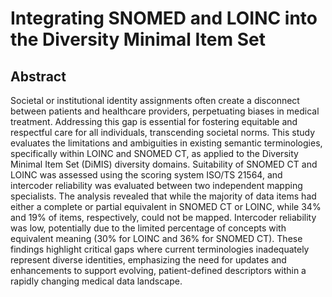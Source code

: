 # Integrating SNOMED and LOINC into the Diversity Minimal Item Set 

## Abstract
Societal or institutional identity assignments often create a disconnect between patients and healthcare providers, perpetuating biases in medical treatment. Addressing this gap is essential for fostering equitable and respectful care for all individuals, transcending societal norms. This study evaluates the limitations and ambiguities in existing semantic terminologies, specifically within LOINC and SNOMED CT, as applied to the Diversity Minimal Item Set (DiMIS) diversity domains. Suitability of SNOMED CT and LOINC was assessed using the scoring system ISO/TS 21564, and intercoder reliability was evaluated between two independent mapping specialists. The analysis revealed that while the majority of data items had either a complete or partial equivalent in SNOMED CT or LOINC, while 34% and 19% of items, respectively, could not be mapped. Intercoder reliability was low, potentially due to the limited percentage of concepts with equivalent meaning (30% for LOINC and 36% for SNOMED CT). These findings highlight critical gaps where current terminologies inadequately represent diverse identities, emphasizing the need for updates and enhancements to support evolving, patient-defined descriptors within a rapidly changing medical data landscape. 
